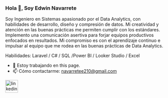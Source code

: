 ### Hola 👋, Soy Edwin Navarrete
Soy Ingeniero en Sistemas apasionado por el Data Analytics, con habilidades de desarrollo, diseño y compresión de datos. Mi creatividad y atención en las buenas prácticas me permiten cumplir con los estándares. Implemento una comunicación asertiva para forjar equipos productivos enfocados en resultados. Mi compromiso es con el aprendizaje continuo e impulsar al equipo que me rodea en las buenas prácticas de Data Analytics.

Habilidades: Laravel / C# / SQL /Power BI / Looker Studio / Excel

- 🔭 Estoy trabajando en this page. 
- 📫 Cómo contactarme: navarretee210@gmail.com 


[<img src='https://cdn.jsdelivr.net/npm/simple-icons@3.0.1/icons/linkedin.svg' alt='linkedin' height='40'>](www.linkedin.com/in/edwin-navarrete210/)  

